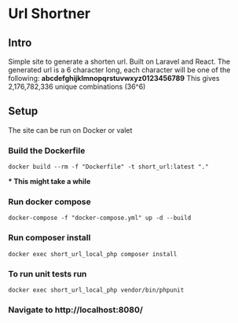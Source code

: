 # Url Shortner

## Intro

Simple site to generate a shorten url. Built on Laravel and React. The generated url is a 6 character long, each character will be one of the following: **abcdefghijklmnopqrstuvwxyz0123456789** This gives 2,176,782,336 unique combinations (36^6)

## Setup

The site can be run on Docker or valet

### Build the Dockerfile

`docker build --rm -f "Dockerfile" -t short_url:latest "."`

__* This might take a while__

### Run docker compose

`docker-compose -f "docker-compose.yml" up -d --build`

### Run composer install

`docker exec short_url_local_php composer install`

### To run unit tests run

`docker exec short_url_local_php vendor/bin/phpunit`

### Navigate to http://localhost:8080/


